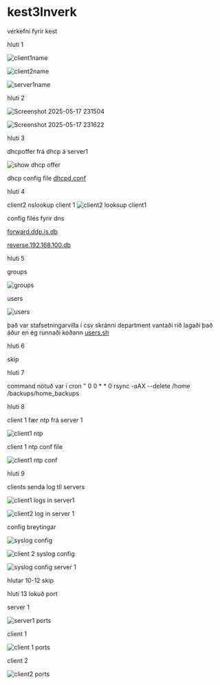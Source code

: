 # kest3lnverk
verkefni fyrir kest


hluti 1

![client1name](https://github.com/user-attachments/assets/7752c60c-7567-4e40-9d59-5c2a55f0f2ce)

![client2name](https://github.com/user-attachments/assets/4bfff0d6-41f3-4aa2-a131-639abc30f839)

![server1name](https://github.com/user-attachments/assets/ce0a5e40-ed73-461e-9759-2f1ef31eeff9)



hluti 2

![Screenshot 2025-05-17 231504](https://github.com/user-attachments/assets/e9953633-4adf-432b-a367-7832c2e54a9d)

![Screenshot 2025-05-17 231622](https://github.com/user-attachments/assets/f63b543c-edc7-4c4c-847f-b52a04acd179)


hluti 3

dhcpoffer frá dhcp á server1

![show dhcp offer](https://github.com/user-attachments/assets/db9d515d-3d46-4923-904d-d4ae5e438826)

dhcp config file [dhcpd.conf](dhcpd.conf)



hluti 4

client2 nslookup client 1
![client2 looksup client1](https://github.com/user-attachments/assets/5ae12ac8-0a76-4d93-81ea-fad4f12adc1f)

config files fyrir dns

[forward.ddp.is.db](forward.ddp.is.db)

[reverse.192.168.100.db](reverse.192.168.100.db)



hluti 5

groups

![groups](https://github.com/user-attachments/assets/116a91c9-6571-4da7-a839-bae6d8851682)

users

![users](https://github.com/user-attachments/assets/fb0e6862-91af-4518-9127-e10e81743a4a)

það var stafsetningarvilla í csv skránni department vantaði rið lagaði það áður en ég runnaði kóðann
[users.sh](users.sh)

hluti 6 

skip


hluti 7

command nötuð var í cron " 0 0 * * 0 rsync -aAX --delete /home /backups/home_backups

hluti 8

client 1 fær ntp frá server 1

![client1 ntp](https://github.com/user-attachments/assets/522ae237-a3ca-4041-aee2-260dec3c2716)

client 1 ntp conf file

![client1 ntp conf](https://github.com/user-attachments/assets/bcebaf87-cbc3-4ff7-8e00-72aaf44b4c70)


hluti 9

clients senda log til servers


![client1 logs in server1](https://github.com/user-attachments/assets/5f0853b5-9771-4e35-adbe-f9b173cf5579)

![client2 log in server 1](https://github.com/user-attachments/assets/554ad4df-f2ac-41d6-b5d4-8c4df70d1443)


config breytingar

![syslog config](https://github.com/user-attachments/assets/91cf2dcf-cee6-420b-ae89-e5aad3d36155)

![client 2 syslog config](https://github.com/user-attachments/assets/a66a52dd-697e-4e56-b4e6-3ec4090a403f)

![syslog config server 1](https://github.com/user-attachments/assets/9b1aec8c-f39c-453c-82d1-f210abb6344f)



hlutar 10-12
skip


hluti 13 lokuð port

server 1


![server1 ports](https://github.com/user-attachments/assets/d2fb3c96-c5c8-453f-8896-428e2895fff1)



client 1


![client 1 ports](https://github.com/user-attachments/assets/e349e811-33e4-45ad-b835-698e9327f51c)





client 2


![client2 ports](https://github.com/user-attachments/assets/03c463b1-8f3c-4d5f-b4c7-61e58bfbf59b)



